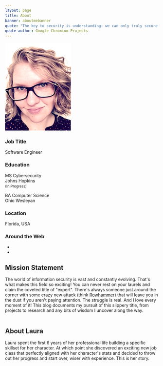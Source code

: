 ```yaml
---
layout: page
title: About
banner: aboutmebanner
quote: "The key to security is understanding: we can only truly secure a system if we fully understand its behaviors with respect to the combination of all possible inputs in all possible states."
quote-author: Google Chromium Projects
---
```


<div class="leftalign text-center">
  <img src="/images/portrait.jpg" alt="Portrait" />
  <div class="aboutme">
    <div class="row">
    	<!--<div class="footer-col col-md-4">-->
            <h3>Job Title</h3>
            <p>Software Engineer</p>
        <!--</div>
    	<div class="footer-col col-md-4">-->
            <h3>Education</h3>
            <p>MS Cybersecurity<br/>Johns Hopkins<br/><small>(In Progress)</small></p>
            <p>BA Computer Science<br/>Ohio Wesleyan</p>
        <!--</div>
        <div class="footer-col col-md-4">-->
            <h3>Location</h3>
            <p>Florida, USA</p>
        <!--</div>
        <div class="footer-col col-md-4">-->
            <h3>Around the Web</h3>
            <ul class="list-inline">
            	<li>
                    <a href="https://twitter.com/pickl09" class="btn-social btn-outline"><i class="fa fa-fw fa-twitter"></i></a>
                </li>
                <!--<li>
                    <a href="#" class="btn-social btn-outline"><i class="fa fa-fw fa-facebook"></i></a>
                </li>
                <li>
                    <a href="#" class="btn-social btn-outline"><i class="fa fa-fw fa-google-plus"></i></a>
                </li>
                <li>
                    <a href="#" class="btn-social btn-outline"><i class="fa fa-fw fa-linkedin"></i></a>
                </li>-->
                <li>
                  <a href="/contactme" class="btn-social btn-outline"><i class="fa fa-fw fa-envelope"></i></a>
              </li>
            </ul>
        <!--</div>-->
    </div>
   </div>
</div>
<h2>Mission Statement</h2>
The world of information security is vast and constantly evolving. That's what makes this field so exciting! You can never rest on your laurels and claim the coveted title of "expert". There's always someone just around the corner with some crazy new attack (think <a href="http://www.slate.com/articles/technology/bitwise/2015/07/rowhammer_security_exploit_why_a_new_security_attack_is_truly_terrifying.html">Rowhammer</a>) that will leave you in the dust if you aren't paying attention. The struggle is real. And I love every moment of it! This blog documents my pursuit of this slippery title, from projects to research and any bits of wisdom I uncover along the way. 
<br/><br/>
<h2>About Laura</h2>
Laura spent the first 6 years of her professional life building a specific skillset for her character. At which point she discovered an exciting new job class that perfectly aligned with her character's stats and decided to throw out her progress and start over, wiser with experience. This is her story.
<br/> 



